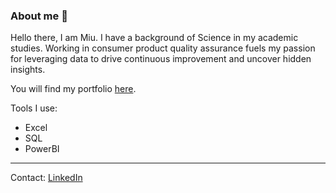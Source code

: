 ### About me 👋

Hello there, I am Miu. I have a background of Science in my academic studies. 
Working in consumer product quality assurance fuels my passion for leveraging data to drive continuous improvement and uncover hidden insights.

You will find my portfolio [here](https://github.com/miuc925/dataportfolio).

</html>
Tools I use:

- Excel
- SQL
- PowerBI
***
Contact: [LinkedIn](www.linkedin.com/in/miucheung)
